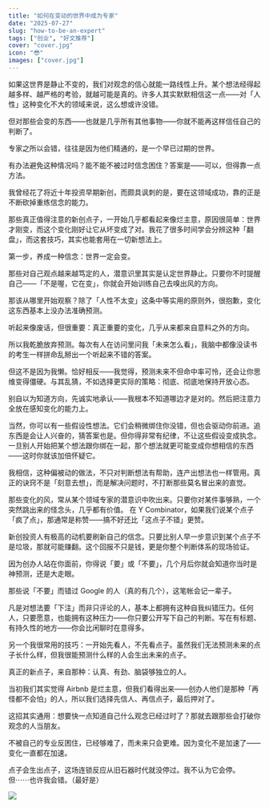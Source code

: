 ```yaml
---
title: "如何在变动的世界中成为专家"
date: "2025-07-27"
slug: "how-to-be-an-expert"
tags: ["创业", "好文推荐"]
cover: "cover.jpg"
icon: "😎"
images: ["cover.jpg"]
---
```

如果这世界是静止不变的，我们对观念的信心就能一路线性上升。某个想法经得起越多样、越严格的考验，就越可能是真的。许多人其实默默相信这一点——对「人性」这种变化不大的领域来说，这么想或许没错。



但对那些会变的东西——也就是几乎所有其他事物——你就不能再这样信任自己的判断了。



专家之所以会错，往往是因为他们精通的，是一个早已过期的世界。



有办法避免这种情况吗？能不能不被过时信念困住？答案是——可以，但得靠一点方法。



我曾经花了将近十年投资早期新创，而颇具讽刺的是，要在这领域成功，靠的正是不断砍掉重练信念的能力。



那些真正值得注意的新创点子，一开始几乎都看起来像烂主意，原因很简单：世界才刚变，而这个变化刚好让它从坏变成了对。我花了很多时间学会分辨这种「翻盘」，而这套技巧，其实也能套用在一切新想法上。



第一步，养成一种信念：世界一定会变。



那些对自己观点越来越笃定的人，潜意识里其实是认定世界静止。只要你不时提醒自己——「不是喔，它在变」，你就会开始训练自己去嗅出风的方向。



那该从哪里开始观察？除了「人性不太变」这条中等实用的原则外，很抱歉，变化这东西基本上没办法准确预测。



听起来像废话，但很重要：真正重要的变化，几乎从来都来自意料之外的方向。



所以我乾脆放弃预测。每次有人在访问里问我「未来怎么看」，我脑中都像没读书的考生一样拼命乱掰出一个听起来不错的答案。



但这不是因为我懒。恰好相反——我觉得，预测未来不但命中率可怜，还会让你思维变得僵硬。与其乱猜，不如选择更实际的策略：彻底、彻底地保持开放心态。



别自以为知道方向，先诚实地承认——我根本不知道哪边才是对的。然后把注意力全放在感知变化的能力上。



当然，你可以有一些假设性想法。它们会稍微绑住你没错，但也会驱动你前进。追东西是会让人兴奋的，猜答案也是。但你得非常有纪律，不让这些假设变成执念。
一旦别人开始把某个想法跟你绑在一起，那个想法就更可能变成你想相信的东西——这时你就该加倍怀疑它。



我相信，这种偏被动的做法，不只对判断想法有帮助，连产出想法也一样管用。真正的诀窍不是「刻意去想」，而是解决问题时，不打断那些莫名冒出来的直觉。



那些变化的风，常从某个领域专家的潜意识中吹出来。只要你对某件事够熟，一个突然跳出来的怪念头，几乎都有价值。
在 Y Combinator，如果我们说某个点子「疯了点」，那通常是称赞——搞不好还比「这点子不错」更赞。



新创投资人有极高的动机要刷新自己的信念。只要比别人早一步意识到某个点子不是垃圾，那就可能赚翻。这个回报不只是钱，更是你整个判断体系的现场验证。



因为创办人站在你面前，你得说「要」或「不要」，几个月后你就会知道你当时是神预测，还是大走眼。



那些说「不要」而错过 Google 的人（真的有几个），这笔帐会记一辈子。



凡是对想法要「下注」而非只评论的人，基本上都拥有这种自我纠错压力。任何人，只要愿意，也能拥有这种压力——你只要公开写下自己的判断。写在有标题、有持久性的地方——你会比闲聊时在意得多。



另一个我很常用的技巧：一开始先看人，不先看点子。虽然我们无法预测未来的点子长什么样，但我很能预测什么样的人会生出未来的点子。



真正的新点子，来自那种：认真、有劲、脑袋够独立的人。



当初我们其实觉得 Airbnb 是烂主意，但我们看得出来——创办人他们是那种「再怪都不会怕」的人，所以我们选择先信人、再信点子，最后押对了。



这招其实通用：想要快一点知道自己什么观念已经过时了？那就去跟那些会打破你观念的人当朋友。



不被自己的专业反困住，已经够难了，而未来只会更难。因为变化不是加速了——变化一直都在加速。



点子会生出点子，这场连锁反应从旧石器时代就没停过。我不认为它会停。
但⋯⋯也许我会错。（最好是）




![](https://prod-files-secure.s3.us-west-2.amazonaws.com/112d0858-5090-4d34-a606-b75eb8d65fd2/46476355-9cf3-4e99-9b7a-3531bc426380/1000202064.png?X-Amz-Algorithm=AWS4-HMAC-SHA256&X-Amz-Content-Sha256=UNSIGNED-PAYLOAD&X-Amz-Credential=ASIAZI2LB4663M6HLHYM%2F20250929%2Fus-west-2%2Fs3%2Faws4_request&X-Amz-Date=20250929T071350Z&X-Amz-Expires=3600&X-Amz-Security-Token=IQoJb3JpZ2luX2VjEEcaCXVzLXdlc3QtMiJIMEYCIQDlLFM6LJJxO17im%2FhRoC9kj%2B0GJSUIK97ix3SihUQxHAIhAOroSceWEAMPnF9rgYM8Je%2BIxYbeu1V7hBQ71TECWNEwKogECND%2F%2F%2F%2F%2F%2F%2F%2F%2F%2FwEQABoMNjM3NDIzMTgzODA1IgzGnYG1sQ43tiGQ93gq3AMdYzUAGKhLCkXj6KEephI%2BualL57hO7J6%2BmgUumY6%2BGu8mjfB8jWr9OSh26PVX%2F0NF2hAYRURMg%2FDKqQTB%2FoIRu1r%2FoaOGcGid6alCvoAuP1QhyfL0tYYikaD3SzFzZxLeHZBSM9ziwhC1RvIa7nJrF%2FEiupJU7vQCLwGC%2FADk9OvN8vikzUrIZoqzs4rdTVsqx5wvMqEwwqPtQVaioXvlBREmW98yYH7hoKY%2FLbqsGVabXDEITNtdt7IP7DIrqPIpFK67vpe58jnqJru2T5gF5AdhNlsTEc%2FURQQdEZo7OttPL6W%2FyJmR40zQwD4TR3iYtEaBJTV9J2V0U3dipkHxisCH8hf7ffB4%2Fg9wjX%2F2SxiOPr200YUxJbeMzZf3bhCKGCUkmD1jaaf7r%2BIhrMv6oqZErtvTyvcsgG7TbAL78MrBLdZWdfkA9vtlueUu0jvdNuzuPwiNwqk2EVcZsWgNcx6wl4ifUOXqrHex0ftKzgI%2Bf6ZRpjImWgykiddeuSO9I%2FTjQIBIBTfXOKeFp%2F0Z76JcrtxjMbmsZ0OAjk%2BHu5dgty5QvtVWL2bFLQGVIepR9MpInmm9GC%2Flk6wM1JbB%2B6%2F%2FjSqJRi03NYktS5Jr5XiMoKl2iTgRbwWIYDD%2F4ejGBjqkAerzJRw6dg3YwokHMOnCtHmXaRDQdjwyYub6KlWQshEka8AQR6jjn4jPAd38ihYx9N1cOT0dcGV2fPBON%2BQHfZxu8RnfLp7V2gOwdYELxsLsB5ggY8T5HmTIkc9u0GDp%2BjybSr8IvfEahjpMqgWI8jF4RzVqRXfzWYyUlIiYVIhJwG0mIG1Ha9ILWFzQfOQowTnvPOQ71MXircUaOUTOs7kex9Wq&X-Amz-Signature=3f0fa738c3f2f0a5083a22128c921e0213e747d470608aa707900c8fcc67db4a&X-Amz-SignedHeaders=host&x-amz-checksum-mode=ENABLED&x-id=GetObject)

